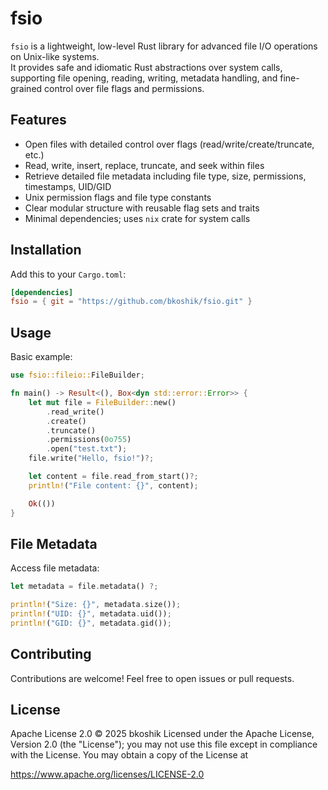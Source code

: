# fsio

`fsio` is a lightweight, low-level Rust library for advanced file I/O operations on Unix-like systems.  
It provides safe and idiomatic Rust abstractions over system calls, supporting file opening, reading, writing, metadata
handling, and fine-grained control over file flags and permissions.

## Features

- Open files with detailed control over flags (read/write/create/truncate, etc.)
- Read, write, insert, replace, truncate, and seek within files
- Retrieve detailed file metadata including file type, size, permissions, timestamps, UID/GID
- Unix permission flags and file type constants
- Clear modular structure with reusable flag sets and traits
- Minimal dependencies; uses `nix` crate for system calls

## Installation

Add this to your `Cargo.toml`:

```toml
[dependencies]
fsio = { git = "https://github.com/bkoshik/fsio.git" }
```

## Usage

Basic example:

```rust
use fsio::fileio::FileBuilder;

fn main() -> Result<(), Box<dyn std::error::Error>> {
    let mut file = FileBuilder::new()
        .read_write()
        .create()
        .truncate()
        .permissions(0o755)
        .open("test.txt");
    file.write("Hello, fsio!")?;

    let content = file.read_from_start()?;
    println!("File content: {}", content);

    Ok(())
}
```

## File Metadata

Access file metadata:

```rust
let metadata = file.metadata() ?;

println!("Size: {}", metadata.size());
println!("UID: {}", metadata.uid());
println!("GID: {}", metadata.gid());
```

## Contributing

Contributions are welcome! Feel free to open issues or pull requests.

## License

Apache License 2.0 © 2025 bkoshik
Licensed under the Apache License, Version 2.0 (the "License");
you may not use this file except in compliance with the License.
You may obtain a copy of the License at

https://www.apache.org/licenses/LICENSE-2.0
